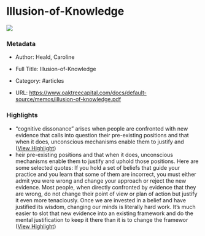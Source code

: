 # Illusion-of-Knowledge

![](https://readwise-assets.s3.amazonaws.com/static/images/article2.74d541386bbf.png)

### Metadata

- Author: Heald, Caroline
- Full Title: Illusion-of-Knowledge
- Category: #articles


- URL: https://www.oaktreecapital.com/docs/default-source/memos/illusion-of-knowledge.pdf

### Highlights

- “cognitive dissonance” arises when people are confronted with new evidence that calls into question
  their pre-existing positions and that when it does, unconscious mechanisms enable them to justify
  and ([View Highlight](https://read.readwise.io/read/01gcmr8tk77s3y0yabfpmgdzfp))
- heir pre-existing positions and that when it does, unconscious mechanisms enable them to justify
  and uphold those positions. Here are some selected quotes:
  If you hold a set of beliefs that guide your practice and you learn that some of them are
  incorrect, you must either admit you were wrong and change your approach or reject the
  new evidence.
  Most people, when directly confronted by evidence that they are wrong, do not change
  their point of view or plan of action but justify it even more tenaciously.
  Once we are invested in a belief and have justified its wisdom, changing our minds is
  literally hard work. It’s much easier to slot that new evidence into an existing framework
  and do the mental justification to keep it there than it is to change the framewor ([View Highlight](https://read.readwise.io/read/01gcmr7640aegkyje64jvs8zrp))
